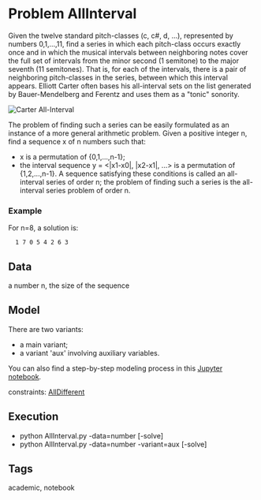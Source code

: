 # Problem AllInterval

Given the twelve standard pitch-classes (c, c#, d, ...), represented by numbers 0,1,...,11,
find a series in which each pitch-class occurs exactly once and in which the musical intervals
between neighboring notes cover the full set of intervals from the minor second (1 semitone) to the major seventh (11 semitones).
That is, for each of the intervals, there is a pair of neighboring pitch-classes in the series, between which this interval appears.
Elliott Carter often bases his all-interval sets on the list generated by Bauer-Mendelberg and Ferentz and uses them as a "tonic" sonority.

![Carter All-Interval](https://pycsp.org/assets/notebooks/figures/Carter_all-interval_sets.png)

The problem of finding such a series can be easily formulated as an instance of a more general arithmetic problem.
Given a positive integer n, find a sequence x of n numbers such that:
  - x is a permutation of {0,1,...,n-1};
  - the interval sequence y = <|x1-x0|, |x2-x1|, ...>  is a permutation of {1,2,...,n-1}.
A sequence satisfying these conditions is called an all-interval series of order n;
the problem of finding such a series is the all-interval series problem of order n.

### Example
  For n=8, a solution is:
  ```
    1 7 0 5 4 2 6 3
  ```

## Data
  a number n, the size of the sequence

## Model
  There are two variants:
  - a main variant;
  - a variant 'aux' involving auxiliary variables.

  You can also find a step-by-step modeling process in this [Jupyter notebook](http://pycsp.org/documentation/models/CSP/AllInterval/).

  constraints: [AllDifferent](http://pycsp.org/documentation/constraints/AllDifferent)

## Execution
  - python AllInterval.py -data=number [-solve]
  - python AllInterval.py -data=number -variant=aux [-solve]

## Tags
  academic, notebook
